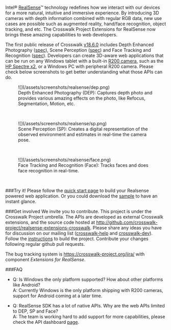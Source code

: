 Intel® [RealSense](https://software.intel.com/en-us/realsense/home)™ technology redefines how we interact with our devices for a more natural, intuitive and immersive experience. By introducing 3D cameras with depth information combined with regular RGB data, new use cases are possible such as augmented reality, hand/face recognition, object tracking, and etc. The Crosswalk Project Extensions for RealSense now brings these amazing capabilities to web developers.

The first public release of Crosswalk [v18.6.0](https://github.com/crosswalk-project/realsense-extensions-crosswalk/releases/tag/v18.6.0) includes Depth Enhanced Photography ([spec](http://crosswalk-project.github.io/realsense-extensions-crosswalk/spec/depth-enabled-photography.html)), Scene Perception ([spec](http://crosswalk-project.github.io/realsense-extensions-crosswalk/spec/scene-perception.html)) and Face Tracking and Recognition ([spec](http://crosswalk-project.github.io/realsense-extensions-crosswalk/spec/face.html)). Developers can create 3D-aware web applications that can be run on any Windows tablet with a built-in [R200 camera](https://software.intel.com/en-us/RealSense/R200Camera), such as the [HP Spectre x2](http://store.hp.com/us/en/ContentView?storeId=10151&langId=-1&catalogId=10051&eSpotName=new-detachable), or a Windows PC with peripheral R200 camera. Please check below screenshots to get better understanding what those APIs can do.

<figure>
![](/assets/screenshots/realsense/dep.png)
<figcaption>Depth Enhanced Photography (DEP): Captures depth photo and provides various amazing effects on the photo, like Refocus, Segmentation, Motion, etc. </figcaption>
</figure><br/>

<figure>
![](/assets/screenshots/realsense/sp.png)
<figcaption>Scene Perception (SP): Creates a digital representation of the observed environment and estimates in real-time the camera pose.</figcaption>
</figure><br/>

<figure>
![](/assets/screenshots/realsense/face.png)
<figcaption>Face Tracking and Recognition (Face): Tracks faces and does face recognition in real-time.</figcaption>
</figure><br/>

###Try it!
Please follow the [quick start page](https://github.com/crosswalk-project/realsense-extensions-crosswalk/wiki/Usage-of-RealSense-Extensions) to build your Realsense powered web application. Or you could download the [sample](https://github.com/crosswalk-project/realsense-extensions-crosswalk/releases/download/v18.6.0/rs_sample_v18.6.0.0_signed.zip) to have an instant glance.

###Get involved
We invite you to contribute.  This project is under the Crosswalk Project umbrella. The APIs are developed as external Crosswalk extensions, and the source code hosted at http://github.com/crosswalk-project/realsense-extensions-crosswalk. Please share any ideas you have for discussion on our mailing list ([crosswalk-help](https://lists.crosswalk-project.org/mailman/listinfo/crosswalk-help) and [crosswalk-dev](https://lists.crosswalk-project.org/mailman/listinfo/crosswalk-dev)). Follow the [instructions](https://github.com/crosswalk-project/realsense-extensions-crosswalk/wiki/Build-Instructions-for-Windows) to build the project.  Contribute your changes following regular github pull requests.

The bug tracking system is https://crosswalk-project.org/jira/ with component *Extensions for RealSense*.

###FAQ
* Q: Is Windows the only platform supported? How about other platforms like Android?<br/>
  A: Currently Windows is the only platform shipping with R200 cameras, support for Android coming at a later time.

* Q: RealSense SDK has a lot of native APIs.  Why are the web APIs limited to DEP, SP and Face?<br/>
  A: The team is working hard to add support for more capabilities, please check the API dashboard [page](https://github.com/crosswalk-project/realsense-extensions-crosswalk/wiki/API-Dashboard).

